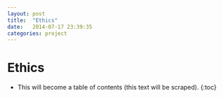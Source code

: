 ```yaml
---
layout: post
title:  "Ethics"
date:   2014-07-17 23:39:35
categories: project
---
```



# Ethics


* This will become a table of contents (this text will be scraped).
{:toc}


